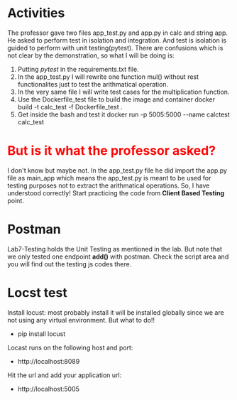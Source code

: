 # Activities

The professor gave two files app_test.py and app.py in calc and string app. He asked to perform test in isolation and integration. And test is isolation is guided to perform with unit testing(pytest). There are confusions which is not clear by the demonstration, so what I will be doing is:

1. Putting _pytest_ in the requirements.txt file.
2. In the app_test.py I will rewrite one function mul() without rest functionalites just to test the arithmatical operation.
3. In the very same file I will write test cases for the multiplication function.
4. Use the Dockerfile_test file to build the image and container
   docker build -t calc_test -f Dockerfile_test .
5. Get inside the bash and test it
   docker run -p 5005:5000 --name calctest calc_test

# <span style="color:red">But is it what the professor asked?</span>

I don't know but maybe not. In the app_test.py file he did import the app.py file as main_app which means the app_test.py is meant to be
used for testing purposes not to extract the arithmatical operations. So, I have understood correctly! Start practicing the code from **Client Based Testing** point.

# Postman

Lab7-Testing holds the Unit Testing as mentioned in the lab. But note that we only tested one endpoint **add()** with postman. Check the script area and you will find out the testing js codes there.

# Locst test

Install locust: most probably install it will be installed globally since we are not using any virtual environment. But what to do!!

- pip install locust

Locast runs on the following host and port:

- http://localhost:8089

Hit the url and add your application url:

- http://localhost:5005
